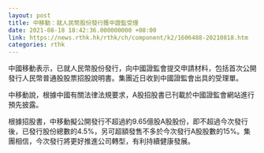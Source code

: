 ```yaml
---
layout: post
title: 中移動：就人民幣股份發行獲中證監受理
date: 2021-08-18 18:42:36.000000000 +08:00
link: https://news.rthk.hk/rthk/ch/component/k2/1606488-20210818.htm
categories: rthk
---
```


中國移動表示，已就人民幣股份發行，向中國證監會提交申請材料，包括首次公開發行人民幣普通股股票招股說明書。集團近日收到中國證監會出具的受理單。

中移動說，根據中國有關法律法規要求，A股招股書已刊載於中國證監會網站進行預先披露。

根據招股書，中移動擬公開發行不超過約9.65億股A股股份，即不超過今次發行後，已發行股份總數的4.5%，另可超額發售不多於今次發行A股股數的15%。集團相信，今次發行將更好推進公司轉型，有利持續健康發展。
